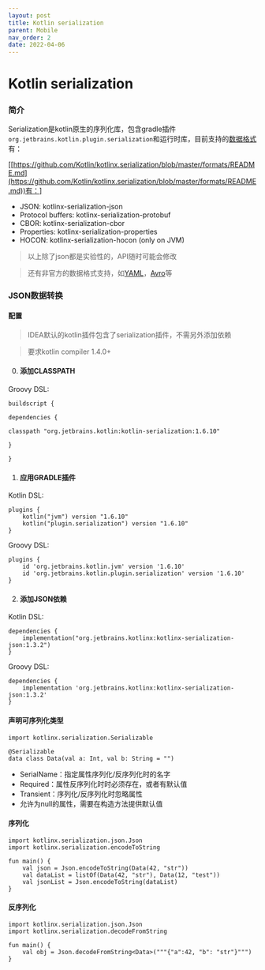 ```yaml
---
layout: post
title: Kotlin serialization
parent: Mobile
nav_order: 2
date: 2022-04-06
---
```


# Kotlin serialization

### 简介

Serialization是kotlin原生的序列化库，包含gradle插件`org.jetbrains.kotlin.plugin.serialization`和运行时库，目前支持的[数据格式](https://github.com/Kotlin/kotlinx.serialization/blob/master/formats/README.md)有：

[[https://github.com/Kotlin/kotlinx.serialization/blob/master/formats/README.md](https://github.com/Kotlin/kotlinx.serialization/blob/master/formats/README.md))有：]

- JSON: kotlinx-serialization-json
- Protocol buffers: kotlinx-serialization-protobuf
- CBOR: kotlinx-serialization-cbor
- Properties: kotlinx-serialization-properties
- HOCON: kotlinx-serialization-hocon (only on JVM)

> 以上除了json都是实验性的，API随时可能会修改

> 还有非官方的数据格式支持，如[YAML](https://yaml.org/)，[Avro](https://avro.apache.org/)等

### JSON数据转换

#### 配置

> IDEA默认的kotlin插件包含了serialization插件，不需另外添加依赖

> 要求kotlin compiler 1.4.0+

0. #### 添加CLASSPATH

Groovy DSL:

```other
buildscript {

dependencies {

classpath "org.jetbrains.kotlin:kotlin-serialization:1.6.10"

}

}
```

1. #### 应用GRADLE插件

Kotlin DSL:

```other
plugins {
	kotlin("jvm") version "1.6.10"
	kotlin("plugin.serialization") version "1.6.10"
}
```

Groovy DSL:

```other
plugins {
	id 'org.jetbrains.kotlin.jvm' version '1.6.10'
	id 'org.jetbrains.kotlin.plugin.serialization' version '1.6.10'
}
```

2. #### 添加JSON依赖

Kotlin DSL:

```other
dependencies {
	implementation("org.jetbrains.kotlinx:kotlinx-serialization-json:1.3.2")
}
```

Groovy DSL:

```other
dependencies {
	implementation 'org.jetbrains.kotlinx:kotlinx-serialization-json:1.3.2'
}
```

#### 声明可序列化类型

```other
import kotlinx.serialization.Serializable

@Serializable
data class Data(val a: Int, val b: String = "")
```

- SerialName：指定属性序列化/反序列化时的名字
- Required：属性反序列化时时必须存在，或者有默认值
- Transient：序列化/反序列化时忽略属性
- 允许为null的属性，需要在构造方法提供默认值

#### 序列化

```other
import kotlinx.serialization.json.Json
import kotlinx.serialization.encodeToString

fun main() {
	val json = Json.encodeToString(Data(42, "str"))
	val dataList = listOf(Data(42, "str"), Data(12, "test"))
	val jsonList = Json.encodeToString(dataList)
}
```

#### 反序列化

```other
import kotlinx.serialization.json.Json
import kotlinx.serialization.decodeFromString

fun main() {
	val obj = Json.decodeFromString<Data>("""{"a":42, "b": "str"}""")
}
```

